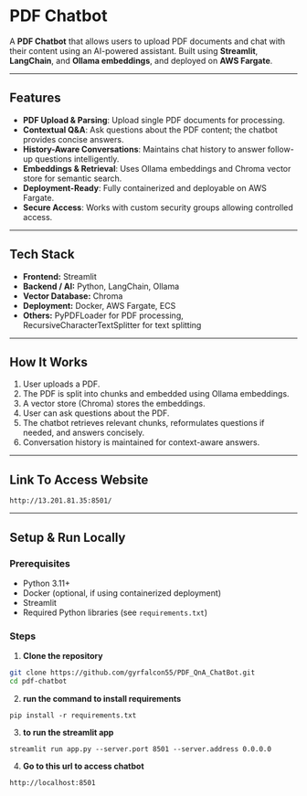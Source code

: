 # PDF Chatbot

A **PDF Chatbot** that allows users to upload PDF documents and chat with their content using an AI-powered assistant. Built using **Streamlit**, **LangChain**, and **Ollama embeddings**, and deployed on **AWS Fargate**.

---

## **Features**

- **PDF Upload & Parsing**: Upload single PDF documents for processing.  
- **Contextual Q&A**: Ask questions about the PDF content; the chatbot provides concise answers.  
- **History-Aware Conversations**: Maintains chat history to answer follow-up questions intelligently.  
- **Embeddings & Retrieval**: Uses Ollama embeddings and Chroma vector store for semantic search.  
- **Deployment-Ready**: Fully containerized and deployable on AWS Fargate.  
- **Secure Access**: Works with custom security groups allowing controlled access.

---

## **Tech Stack**

- **Frontend:** Streamlit  
- **Backend / AI:** Python, LangChain, Ollama  
- **Vector Database:** Chroma  
- **Deployment:** Docker, AWS Fargate, ECS  
- **Others:** PyPDFLoader for PDF processing, RecursiveCharacterTextSplitter for text splitting  

---

## **How It Works**

1. User uploads a PDF.  
2. The PDF is split into chunks and embedded using Ollama embeddings.  
3. A vector store (Chroma) stores the embeddings.  
4. User can ask questions about the PDF.  
5. The chatbot retrieves relevant chunks, reformulates questions if needed, and answers concisely.  
6. Conversation history is maintained for context-aware answers.  

---

## **Link To Access Website**
```
http://13.201.81.35:8501/
```

---

## **Setup & Run Locally**

### **Prerequisites**

- Python 3.11+  
- Docker (optional, if using containerized deployment)  
- Streamlit  
- Required Python libraries (see `requirements.txt`)  

### **Steps**

1. **Clone the repository**

```bash
git clone https://github.com/gyrfalcon55/PDF_QnA_ChatBot.git
cd pdf-chatbot
```
2. **run the command to install requirements**
```
pip install -r requirements.txt
```
3. **to run the streamlit app**
```
streamlit run app.py --server.port 8501 --server.address 0.0.0.0
```
4. **Go to this url to access chatbot**
```
http://localhost:8501
```
